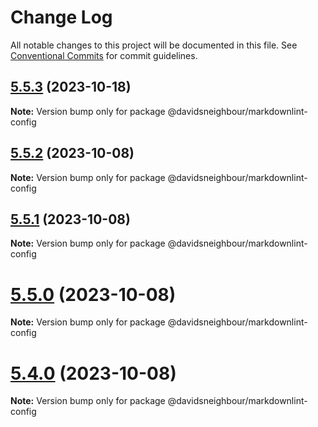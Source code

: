 # Change Log

All notable changes to this project will be documented in this file.
See [Conventional Commits](https://conventionalcommits.org) for commit guidelines.

## [5.5.3](https://github.com/davidsneighbour/configurations/compare/v5.5.2...v5.5.3) (2023-10-18)

**Note:** Version bump only for package @davidsneighbour/markdownlint-config





## [5.5.2](https://github.com/davidsneighbour/configurations/compare/v5.5.1...v5.5.2) (2023-10-08)

**Note:** Version bump only for package @davidsneighbour/markdownlint-config





## [5.5.1](https://github.com/davidsneighbour/configurations/compare/v5.5.0...v5.5.1) (2023-10-08)

**Note:** Version bump only for package @davidsneighbour/markdownlint-config





# [5.5.0](https://github.com/davidsneighbour/configurations/compare/v5.4.0...v5.5.0) (2023-10-08)

**Note:** Version bump only for package @davidsneighbour/markdownlint-config





# [5.4.0](https://github.com/davidsneighbour/configurations/compare/v5.3.0...v5.4.0) (2023-10-08)

**Note:** Version bump only for package @davidsneighbour/markdownlint-config
